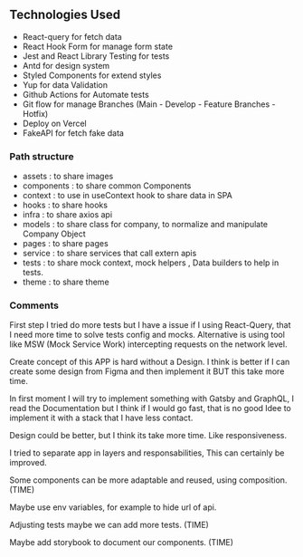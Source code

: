 ## Technologies Used

- React-query for fetch data
- React Hook Form for manage form state
- Jest and React Library Testing for tests
- Antd for design system
- Styled Components for extend styles
- Yup for data Validation
- Github Actions for Automate tests
- Git flow for manage Branches (Main - Develop - Feature Branches - Hotfix)
- Deploy on Vercel
- FakeAPI for fetch fake data

### Path structure

- assets : to share images
- components : to share common Components
- context : to use in useContext hook to share data in SPA
- hooks : to share hooks
- infra : to share axios api
- models : to share class for company, to normalize and manipulate Company Object
- pages : to share pages
- service : to share services that call extern apis
- tests : to share mock context, mock helpers , Data builders to help in tests.
- theme : to share theme

### Comments

First step I tried do more tests but I have a issue if I using React-Query, that I need more time to solve tests config and mocks. Alternative is using tool like MSW (Mock Service Work) intercepting requests on the network level.

Create concept of this APP is hard without a Design. I think is better if I can create some design from Figma and then implement it BUT this take more time.

In first moment I will try to implement something with Gatsby and GraphQL, I read the Documentation but I think if I would go fast, that is no good Idee to implement it with a stack that I have less contact.

Design could be better, but I think its take more time. Like responsiveness.

I tried to separate app in layers and responsabilities, This can certainly be improved.

Some components can be more adaptable and reused, using composition. (TIME)

Maybe use env variables, for example to hide url of api.

Adjusting tests maybe we can add more tests. (TIME)

Maybe add storybook to document our components. (TIME)
